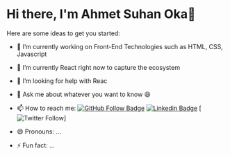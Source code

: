 # Hi there, I'm Ahmet Suhan Oka👋

<!--
**ahmetsuhan/ahmetsuhan** is a ✨ _special_ ✨ repository because its `README.md` (this file) appears on your GitHub profile. -->

Here are some ideas to get you started:


- 🔭 I’m currently working on Front-End Technologies such as HTML, CSS, Javascript 
- 🌱 I’m currently React right now to capture the ecosystem

- 🤔 I’m looking for help with Reac
- 💬 Ask me about whatever you want to know 😄
- 📫 How to reach me: [![GitHub Follow Badge](https://img.shields.io/github/followers/ahmetsuhan?label=follow&style=social)](https://github.com/ahmetsuhan) [![Linkedin Badge](https://img.shields.io/badge/-Linkedin-blue?style=flat&logo=Linkedin&logoColor=white&link=https://www.linkedin.com/in/nisanur-bulut/)](https://www.linkedin.com/in/ahmet-suhan-oka/) 
[![Twitter Follow](https://twitter.com/OkaAhmet)]




- 😄 Pronouns: ...
- ⚡ Fun fact: ...

